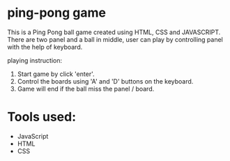 # ping-pong game

This is a Ping Pong ball game created using HTML, CSS and JAVASCRIPT. There are two panel and a ball in middle, user can play by controlling panel with the help of keyboard.

playing instruction:
  1. Start game by click 'enter'.
  2. Control the boards using 'A' and 'D' buttons on the keyboard.
  3. Game will end if the ball miss the panel / board.


# Tools used:
- JavaScript
- HTML
- CSS
